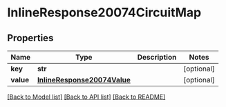 # InlineResponse20074CircuitMap

## Properties
Name | Type | Description | Notes
------------ | ------------- | ------------- | -------------
**key** | **str** |  | [optional] 
**value** | [**InlineResponse20074Value**](InlineResponse20074Value.md) |  | [optional] 

[[Back to Model list]](../README.md#documentation-for-models) [[Back to API list]](../README.md#documentation-for-api-endpoints) [[Back to README]](../README.md)

